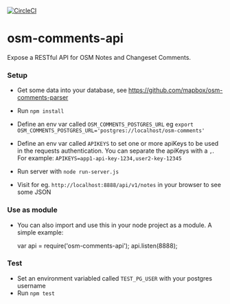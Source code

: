 [![CircleCI](https://circleci.com/gh/mapbox/osm-comments-api/tree/master.svg?style=svg)](https://circleci.com/gh/mapbox/osm-comments-api/tree/master)

# osm-comments-api
Expose a RESTful API for OSM Notes and Changeset Comments.

### Setup

 - Get some data into your database, see https://github.com/mapbox/osm-comments-parser

 - Run `npm install`

 - Define an env var called `OSM_COMMENTS_POSTGRES_URL` eg `export OSM_COMMENTS_POSTGRES_URL='postgres://localhost/osm-comments'`

 - Define an env var called `APIKEYS` to set one or more apiKeys to be used  in
 the requests authentication. You can separate the apiKeys with a `,`. For
 example: `APIKEYS=app1-api-key-1234,user2-key-12345`

 - Run server with `node run-server.js`

 - Visit for eg. `http://localhost:8888/api/v1/notes` in your browser to see some JSON


### Use as module

  - You can also import and use this in your node project as a module. A simple example:

    var api = require('osm-comments-api');
    api.listen(8888);

 ### Test

 - Set an environment variabled called `TEST_PG_USER` with your postgres username
 - Run `npm test`
